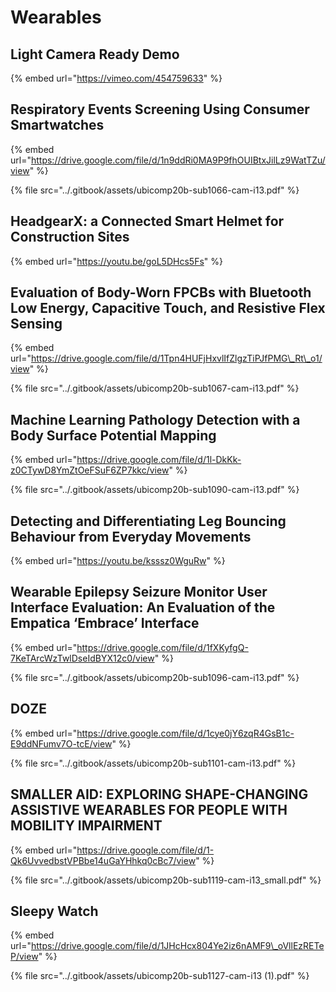 # Wearables

## Light Camera Ready Demo

{% embed url="https://vimeo.com/454759633" %}

## Respiratory Events Screening Using Consumer Smartwatches

{% embed url="https://drive.google.com/file/d/1n9ddRi0MA9P9fhOUIBtxJilLz9WatTZu/view" %}

{% file src="../.gitbook/assets/ubicomp20b-sub1066-cam-i13.pdf" %}

## HeadgearX: a Connected Smart Helmet for Construction Sites

{% embed url="https://youtu.be/goL5DHcs5Fs" %}

## Evaluation of Body-Worn FPCBs with Bluetooth Low Energy, Capacitive Touch, and Resistive Flex Sensing

{% embed url="https://drive.google.com/file/d/1Tpn4HUFjHxvlIfZlgzTiPJfPMG\_Rt\_o1/view" %}

{% file src="../.gitbook/assets/ubicomp20b-sub1067-cam-i13.pdf" %}

## Machine Learning Pathology Detection with a Body Surface Potential Mapping

{% embed url="https://drive.google.com/file/d/1l-DkKk-z0CTywD8YmZtOeFSuF6ZP7kkc/view" %}

{% file src="../.gitbook/assets/ubicomp20b-sub1090-cam-i13.pdf" %}

## Detecting and Differentiating Leg Bouncing Behaviour from Everyday Movements

{% embed url="https://youtu.be/ksssz0WguRw" %}

## Wearable Epilepsy Seizure Monitor User Interface Evaluation: An Evaluation of the Empatica ‘Embrace’ Interface

{% embed url="https://drive.google.com/file/d/1fXKyfgQ-7KeTArcWzTwlDseIdBYX12c0/view" %}

{% file src="../.gitbook/assets/ubicomp20b-sub1096-cam-i13.pdf" %}

## DOZE

{% embed url="https://drive.google.com/file/d/1cye0jY6zqR4GsB1c-E9ddNFumv7O-tcE/view" %}

{% file src="../.gitbook/assets/ubicomp20b-sub1101-cam-i13.pdf" %}

## SMALLER AID: EXPLORING SHAPE-CHANGING ASSISTIVE WEARABLES FOR PEOPLE WITH MOBILITY IMPAIRMENT

{% embed url="https://drive.google.com/file/d/1-Qk6UvvedbstVPBbe14uGaYHhkq0cBc7/view" %}

{% file src="../.gitbook/assets/ubicomp20b-sub1119-cam-i13\_small.pdf" %}

## Sleepy Watch

{% embed url="https://drive.google.com/file/d/1JHcHcx804Ye2iz6nAMF9\_oVllEzRETeP/view" %}

{% file src="../.gitbook/assets/ubicomp20b-sub1127-cam-i13 \(1\).pdf" %}

